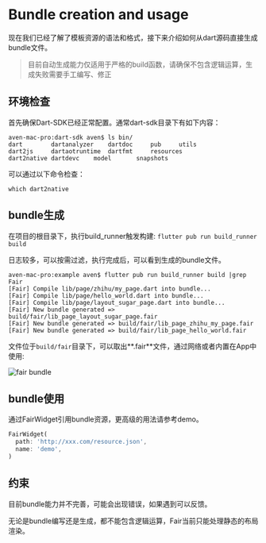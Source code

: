 # Bundle creation and usage

现在我们已经了解了模板资源的语法和格式，接下来介绍如何从dart源码直接生成bundle文件。

> 目前自动生成能力仅适用于严格的build函数，请确保不包含逻辑运算，生成失败需要手工编写、修正

## 环境检查

首先确保Dart-SDK已经正常配置。通常dart-sdk目录下有如下内容：

```
aven-mac-pro:dart-sdk aven$ ls bin/
dart		dartanalyzer	dartdoc		pub		utils
dart2js		dartaotruntime	dartfmt		resources
dart2native	dartdevc	model		snapshots
```

可以通过以下命令检查：

```shell
which dart2native
```

## bundle生成

在项目的根目录下，执行build_runner触发构建: `flutter pub run build_runner build`

日志较多，可以按需过滤，执行完成后，可以看到生成的bundle文件。

```
aven-mac-pro:example aven$ flutter pub run build_runner build |grep Fair
[Fair] Compile lib/page/zhihu/my_page.dart into bundle...
[Fair] Compile lib/page/hello_world.dart into bundle...
[Fair] Compile lib/page/layout_sugar_page.dart into bundle...
[Fair] New bundle generated => build/fair/lib_page_layout_sugar_page.fair
[Fair] New bundle generated => build/fair/lib_page_zhihu_my_page.fair
[Fair] New bundle generated => build/fair/lib_page_hello_world.fair

```

文件位于`build/fair`目录下，可以取出**.fair**文件，通过网络或者内置在App中使用:

![fair bundle](./assets/fairc-bundle.png)

## bundle使用
通过FairWidget引用bundle资源，更高级的用法请参考demo。
```dart
FairWidget(
  path: 'http://xxx.com/resource.json',
  name: 'demo',
)
```

## 约束

目前bundle能力并不完善，可能会出现错误，如果遇到可以反馈。

无论是bundle编写还是生成，都不能包含逻辑运算，Fair当前只能处理静态的布局渲染。